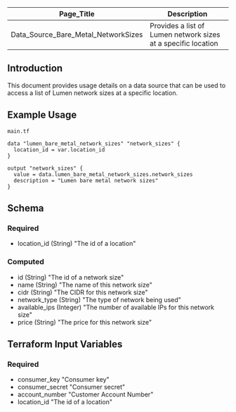 | Page_Title                          | Description                                                   |
|-------------------------------------|---------------------------------------------------------------|
| Data_Source_Bare_Metal_NetworkSizes | Provides a list of Lumen network sizes at a specific location |

## Introduction
This document provides usage details on a data source that can be used to access a list of Lumen network sizes at a specific location.

## Example Usage
`main.tf`
```hcl
data "lumen_bare_metal_network_sizes" "network_sizes" {
  location_id = var.location_id
}

output "network_sizes" {
  value = data.lumen_bare_metal_network_sizes.network_sizes
  description = "Lumen bare metal network sizes"
}
```

## Schema

### Required
- location_id (String) "The id of a location"

### Computed
- id (String) "The id of a network size"
- name (String) "The name of this network size"
- cidr (String) "The CIDR for this network size"
- network_type (String) "The type of network being used"
- available_ips (Integer) "The number of available IPs for this network size"
- price (String) "The price for this network size"

## Terraform Input Variables
### Required
- consumer_key "Consumer key"
- consumer_secret "Consumer secret"
- account_number "Customer Account Number"
- location_id "The id of a location"
